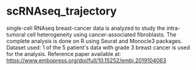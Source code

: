 # scRNAseq_trajectory
single-cell RNAseq breast-cancer data is analyzed to study the intra-tumoral cell heterogeneity using cancer-associated fibroblasts.
The complete analysis is done on R using Seurat and Monocle3 packages.
Dataset used: 1 of the 5 patient's data with grade 3 breast cancer is used for the analysis. Reference paper available at: https://www.embopress.org/doi/full/10.15252/embj.2019104063
